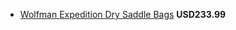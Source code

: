 * [Wolfman Expedition Dry Saddle Bags](http://www.revzilla.com/motorcycle/wolfman-expedition-dry-saddle-bags) **USD233.99**

